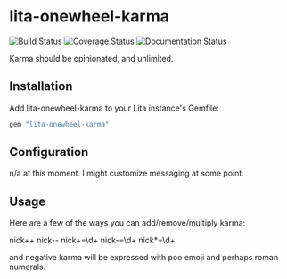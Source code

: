 # lita-onewheel-karma

[![Build Status](https://travis-ci.org/onewheelskyward/lita-onewheel-karma.png?branch=master)](https://travis-ci.org/onewheelskyward/lita-onewheel-karma)
[![Coverage Status](https://coveralls.io/repos/onewheelskyward/lita-onewheel-karma/badge.png)](https://coveralls.io/r/onewheelskyward/lita-onewheel-karma)
[![Documentation Status](https://readthedocs.org/projects/lita-onewheel-karma/badge/?version=latest)](https://readthedocs.org/projects/lita-onewheel-karma/?badge=latest)

Karma should be opinionated, and unlimited.

## Installation

Add lita-onewheel-karma to your Lita instance's Gemfile:

``` ruby
gem "lita-onewheel-karma"
```

## Configuration

n/a at this moment.  I might customize messaging at some point.

## Usage

Here are a few of the ways you can add/remove/multiply karma:

nick++
nick--
nick+=\d+
nick-=\d+
nick*=\d+

and negative karma will be expressed with poo emoji and perhaps roman numerals.

